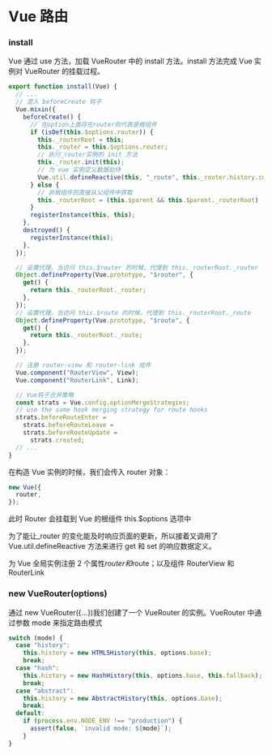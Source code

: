 # Vue 路由

### install

Vue 通过 use 方法，加载 VueRouter 中的 install 方法。install 方法完成 Vue 实例对 VueRouter 的挂载过程。

```javascript
export function install(Vue) {
  // ...
  // 混入 beforeCreate 钩子
  Vue.mixin({
    beforeCreate() {
      // 在option上面存在router则代表是根组件
      if (isDef(this.$options.router)) {
        this._routerRoot = this;
        this._router = this.$options.router;
        // 执行_router实例的 init 方法
        this._router.init(this);
        // 为 vue 实例定义数据劫持
        Vue.util.defineReactive(this, "_route", this._router.history.current);
      } else {
        // 非根组件则直接从父组件中获取
        this._routerRoot = (this.$parent && this.$parent._routerRoot) || this;
      }
      registerInstance(this, this);
    },
    destroyed() {
      registerInstance(this);
    },
  });

  // 设置代理，当访问 this.$router 的时候，代理到 this._routerRoot._router
  Object.defineProperty(Vue.prototype, "$router", {
    get() {
      return this._routerRoot._router;
    },
  });
  // 设置代理，当访问 this.$route 的时候，代理到 this._routerRoot._route
  Object.defineProperty(Vue.prototype, "$route", {
    get() {
      return this._routerRoot._route;
    },
  });

  // 注册 router-view 和 router-link 组件
  Vue.component("RouterView", View);
  Vue.component("RouterLink", Link);

  // Vue钩子合并策略
  const strats = Vue.config.optionMergeStrategies;
  // use the same hook merging strategy for route hooks
  strats.beforeRouteEnter =
    strats.beforeRouteLeave =
    strats.beforeRouteUpdate =
      strats.created;
  // ...
}
```

在构造 Vue 实例的时候，我们会传入 router 对象：

```javascript
new Vue({
  router,
});
```

此时 Router 会挂载到 Vue 的根组件 this.$options 选项中

为了能让\_router 的变化能及时响应页面的更新，所以接着又调用了 Vue.util.defineReactive 方法来进行 get 和 set 的响应数据定义。

为 Vue 全局实例注册 2 个属性$router和$route；以及组件 RouterView 和 RouterLink

### new VueRouter(options)

通过 new VueRouter({...})我们创建了一个 VueRouter 的实例。VueRouter 中通过参数 mode 来指定路由模式

```javascript
switch (mode) {
  case "history":
    this.history = new HTML5History(this, options.base);
    break;
  case "hash":
    this.history = new HashHistory(this, options.base, this.fallback);
    break;
  case "abstract":
    this.history = new AbstractHistory(this, options.base);
    break;
  default:
    if (process.env.NODE_ENV !== "production") {
      assert(false, `invalid mode: ${mode}`);
    }
}
```
